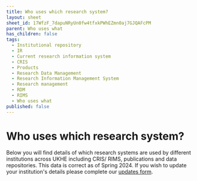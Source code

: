 ```yaml
---
title: Who uses which research system?
layout: sheet
sheet_id: 17WfzF_7dapuNRyUn0fw4tfxkPWhEZmn0aj7GJQAFcPM
parent: Who uses what
has_children: false
tags:
  - Institutional repository
  - IR
  - Current research information system
  - CRIS
  - Products
  - Research Data Management
  - Research Information Management System
  - Research management
  - RDM
  - RIMS
  - Who uses what
published: false
---
```


# Who uses which research system?

Below you will find details of which research systems are used by different institutions across UKHE including CRIS/ RIMS, publications and data repositories. This data is correct as of Spring 2024. If you wish to update your institution's details please complete our [updates form](https://docs.google.com/forms/d/e/1FAIpQLSerR7YUST6iTLUd8hN2dRkzP68JeURPWQmodOQtQrv8oYL9Hw/viewform).
